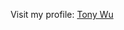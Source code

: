 <p align="center"> Visit my profile: <a target="_blank" href="https://github.com/tonywuhoo/" /> Tony Wu </p>
